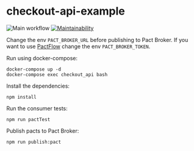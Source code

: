 # checkout-api-example

![Main workflow](https://github.com/LindomarReitz/checkout-api-example/workflows/Main%20workflow/badge.svg) [![Maintainability](https://api.codeclimate.com/v1/badges/7ecd76068ae95cd18112/maintainability)](https://codeclimate.com/github/LindomarReitz/checkout-api-example/maintainability)

Change the env `PACT_BROKER_URL` before publishing to Pact Broker. If you want to use [PactFlow](https://pactflow.io/) change the env `PACT_BROKER_TOKEN`.

Run using docker-compose:

```
docker-compose up -d
docker-compose exec checkout_api bash
```

Install the dependencies:

```
npm install
```

Run the consumer tests:

```
npm run pactTest
```

Publish pacts to Pact Broker:

```
npm run publish:pact
```